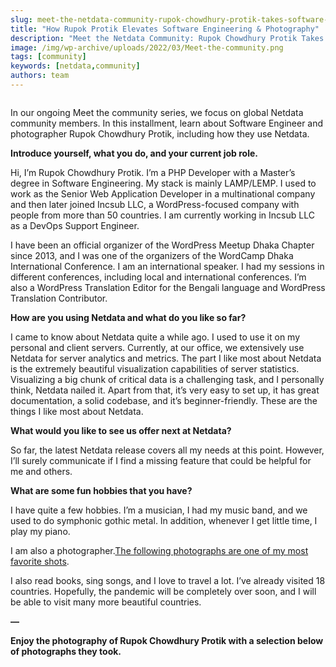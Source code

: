```yaml
---
slug: meet-the-netdata-community-rupok-chowdhury-protik-takes-software-engineering-photography-to-new-heights
title: "How Rupok Protik Elevates Software Engineering & Photography"
description: "Meet the Netdata Community: Rupok Chowdhury Protik Takes Software Engineering and Photography to New Heights"
image: /img/wp-archive/uploads/2022/03/Meet-the-community.png
tags: [community]
keywords: [netdata,community]
authors: team
---
```


<!--truncate-->


<figure class="wp-block-image size-full"><img src="/img/wp-archive/uploads/2022/03/Meet-the-community.png" alt="" class="wp-image-16164"/></figure>



In our ongoing Meet the community series, we focus on global Netdata community members. In this installment, learn about Software Engineer and photographer Rupok Chowdhury Protik, including how they use Netdata.



<strong>Introduce yourself, what you do, and your current job role.</strong>



Hi, I’m Rupok Chowdhury Protik. I’m a PHP Developer with a Master’s degree in Software Engineering. My stack is mainly LAMP/LEMP. I used to work as the Senior Web Application Developer in a multinational company and then later joined Incsub LLC, a WordPress-focused company with people from more than 50 countries. I am currently working in Incsub LLC as a DevOps Support Engineer.



I have been an official organizer of the WordPress Meetup Dhaka Chapter since 2013, and I was one of the organizers of the WordCamp Dhaka International Conference. I am an international speaker. I had my sessions in different conferences, including local and international conferences. I’m also a WordPress Translation Editor for the Bengali language and WordPress Translation Contributor.



<strong>How are you using Netdata and what do you like so far?</strong>



I came to know about Netdata quite a while ago. I used to use it on my personal and client servers. Currently, at our office, we extensively use Netdata for server analytics and metrics. The part I like most about Netdata is the extremely beautiful visualization capabilities of server statistics. Visualizing a big chunk of critical data is a challenging task, and I personally think, Netdata nailed it. Apart from that, it’s very easy to set up, it has great documentation, a solid codebase, and it’s beginner-friendly. These are the things I like most about Netdata.



<strong>What would you like to see us offer next at Netdata?</strong>



So far, the latest Netdata release covers all my needs at this point. However, I’ll surely communicate if I find a missing feature that could be helpful for me and others.



<strong>What are some fun hobbies that you have?</strong>



I have quite a few hobbies. I’m a musician, I had my music band, and we used to do symphonic gothic metal. In addition, whenever I get little time, I play my piano.



I am also a photographer.<a href="https://www.flickr.com/photos/rupokify/9253709699/">The following photographs are one of my most favorite shots</a>.



I also read books, sing songs, and I love to travel a lot. I’ve already visited 18 countries. Hopefully, the pandemic will be completely over soon, and I will be able to visit many more beautiful countries.



<strong>—</strong>



<strong>Enjoy the photography of Rupok Chowdhury Protik with a selection below of photographs they took.</strong>
